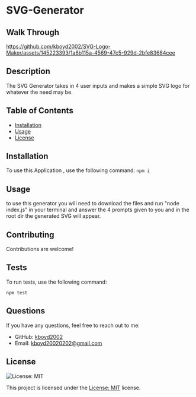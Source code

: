 # SVG-Generator

## Walk Through


https://github.com/kboyd2002/SVG-Logo-Maker/assets/145223393/1a6b115a-4569-47c5-929d-2bfe83684cee



## Description
The SVG Generator takes in 4 user inputs and makes a simple SVG logo for whatever the need may be.

## Table of Contents
- [Installation](#installation)
- [Usage](#usage)
- [License](#license)

## Installation
To use this Application , use the following command:
``npm i``

## Usage
to use this generator you will need to download the files and run "node index.js" in your terminal and answer the 4 prompts given to you and in the root dir the generated SVG will appear.


## Contributing
Contributions are welcome!

## Tests
To run tests, use the following command:
```
npm test
```

## Questions
If you have any questions, feel free to reach out to me:
- GitHub: [kboyd2002](https://github.com/kboyd2002)
- Email: kboyd20020202@gmail.com


## License

![License: MIT](https://img.shields.io/badge/License-MIT-yellow.svg)

This project is licensed under the [License: MIT](https://opensource.org/licenses/MIT) license.
